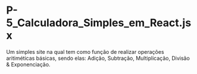 # P-5_Calculadora_Simples_em_React.jsx
Um simples site na qual tem como função de realizar operações aritiméticas básicas, sendo elas: Adição, Subtração, Multiplicação, Divisão &amp; Exponenciação.

